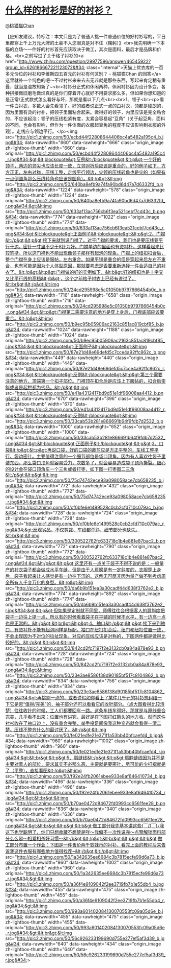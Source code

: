 
#  [什么样的衬衫是好的衬衫？](https://zhihu.com/questions/35461350)



[@桃猫猫Chan](https://zhihu.com/people/e781340919743e3e5eb0cd1b2b8859b4)

【应知友建议，特标注：本文只是为了普通人挑一件普通价位的好衬衫写的，平日里都穿上千上万元大牌的土豪不入您眼真是对不住（鞠躬）】&lt;br&gt;我先明确一下本猫的立场～一件好的衬衫首先应该取决于做工，其次是面料，最后才是品牌和价格。&lt;br&gt;之前写过了关于格子衬衫的&lt;a href=&#34;http://www.zhihu.com/question/29977596/answer/46545922?group_id=626186667221123072&#34; class=&#34;internal&#34;&gt;天猫上优衣库的一百多元价位的衬衫和李维斯四五百元的衬衫有何区别？ - 桃猫猫Chan 的回答&lt;/a&gt;  这里就补一个纯色的吧～不过衬衫来来去去无非就是那些东西，写起来肯定稍有重叠，就当是温故知新了~&lt;br&gt;衬衫分正式和休闲两种，休闲衬衫因为设计多变，各种拼接做旧磨毛做烂真的是你们穿着开心就好不用要求那么多，但如果你想知道的是正常/正式款式怎么看好与坏，那就是看以下几点&lt;br&gt;&lt;br&gt;1、领子&lt;br&gt;&lt;p&gt;看一件白衬衣，多数人会先看领子。好的或者说正式一点的白衬衣，领都是硬朗的，因为里面有烫的衬朴，把领子里面粘合起来。做得好的领子，内里应该是完全粘合的，不应该起泡；领子的压线松紧有度，太紧会容易起“豆角”（关于起豆角，面料的不同，也会有影响，但作为一件体面的衣服起豆角的程度不应该影响到衣服的外观）。走线应与领边平行。&lt;/p&gt;&lt;img src=&#34;http://pic1.zhimg.com/50/ecbd44f22808644406bc4a5482a195c4_b.jpg&#34; data-rawwidth=&#34;660&#34; data-rawheight=&#34;666&#34; class=&#34;origin_image zh-lightbox-thumb&#34; width=&#34;660&#34; data-original=&#34;http://pic1.zhimg.com/50/ecbd44f22808644406bc4a5482a195c4_r.jpg&#34;&gt;&lt;blockquote&gt;反例&lt;/blockquote&gt;&lt;p&gt;一个好的领子，两边的领尖也应该长度一致，立领对折后应该是重合的，好的例子如下，方方正正，左右对称，压线工整，走线平行领边，尖领的压线转角也是尖的（如果有一点倒圆角那么压线转角也应该是圆角）。&lt;/p&gt;&lt;img src=&#34;http://pic2.zhimg.com/50/640ba8efb9a74fa90bd6d47a7d6332fd_b.png&#34; data-rawwidth=&#34;1224&#34; data-rawheight=&#34;578&#34; class=&#34;origin_image zh-lightbox-thumb&#34; width=&#34;1224&#34; data-original=&#34;http://pic2.zhimg.com/50/640ba8efb9a74fa90bd6d47a7d6332fd_r.png&#34;&gt;&lt;img src=&#34;http://pic1.zhimg.com/50/633af13ac756cb6f3ea521cebf7cd43c_b.png&#34; data-rawwidth=&#34;774&#34; data-rawheight=&#34;1022&#34; class=&#34;origin_image zh-lightbox-thumb&#34; width=&#34;774&#34; data-original=&#34;http://pic1.zhimg.com/50/633af13ac756cb6f3ea521cebf7cd43c_r.png&#34;&gt;&lt;blockquote&gt;正面例子&lt;/blockquote&gt;&lt;p&gt;2、门襟&lt;/p&gt;&lt;p&gt;接下来就到说门襟了。对于门襟的要求，我们也是要压线要平行于边，密针一寸里不少于8针为好。门襟单边的里面也有烫衬朴，这样看起来比较笔挺。所以这门襟也不能出现像领子那样有起泡的现象。门襟上的纽扣扣合后，整个门襟在身上应该是服帖，左右重合。如果平铺是重合的但是穿起来后左右不重合，也有可能是因为个人体型原因，那就要考虑是否要重新选择一件合适自己的衬衣了。&lt;/p&gt;&lt;p&gt;门襟做的好的实例如下，&lt;b&gt;钉的纽扣也是十字交叉比平行线的高档&lt;/b&gt;，这个之前格子衬衣上已经有说过了。&lt;br&gt;&lt;/p&gt;&lt;img src=&#34;http://pic1.zhimg.com/50/24cd295998e5c01050b9797666454b0c_b.png&#34; data-rawwidth=&#34;716&#34; data-rawheight=&#34;658&#34; class=&#34;origin_image zh-lightbox-thumb&#34; width=&#34;716&#34; data-original=&#34;http://pic1.zhimg.com/50/24cd295998e5c01050b9797666454b0c_r.png&#34;&gt;&lt;p&gt;门襟第二需要注意的地方是穿上身后，门襟底部应该要重合。&lt;/p&gt;&lt;img src=&#34;http://pic2.zhimg.com/50/b9ec95b05906ac2163c851ac819cbf85_b.jpg&#34; data-rawwidth=&#34;1024&#34; data-rawheight=&#34;1188&#34; class=&#34;origin_image zh-lightbox-thumb&#34; width=&#34;1024&#34; data-original=&#34;http://pic2.zhimg.com/50/b9ec95b05906ac2163c851ac819cbf85_r.jpg&#34;&gt;&lt;blockquote&gt;正面例子&lt;/blockquote&gt;&lt;img src=&#34;http://pic1.zhimg.com/50/87e21d48e69defd5c7cce4a92ffc862c_b.png&#34; data-rawwidth=&#34;449&#34; data-rawheight=&#34;440&#34; class=&#34;origin_image zh-lightbox-thumb&#34; width=&#34;449&#34; data-original=&#34;http://pic1.zhimg.com/50/87e21d48e69defd5c7cce4a92ffc862c_r.png&#34;&gt;&lt;blockquote&gt;反例&lt;/blockquote&gt;&lt;p&gt;第三个需要注意的地方，顶端第一个扣子部位。门襟顶在扣合后是应该上下服帖的，扣合后歪斜或者是起拱都为劣品。&lt;/p&gt;&lt;img src=&#34;http://pic3.zhimg.com/50/e41a4312417bd9d51e1df96008aa4412_b.png&#34; data-rawwidth=&#34;670&#34; data-rawheight=&#34;396&#34; class=&#34;origin_image zh-lightbox-thumb&#34; width=&#34;670&#34; data-original=&#34;http://pic3.zhimg.com/50/e41a4312417bd9d51e1df96008aa4412_r.png&#34;&gt;&lt;blockquote&gt;反例&lt;/blockquote&gt;&lt;img src=&#34;http://pic3.zhimg.com/50/33cab53b281e866691b64f9fdb7d2532_b.png&#34; data-rawwidth=&#34;1000&#34; data-rawheight=&#34;652&#34; class=&#34;origin_image zh-lightbox-thumb&#34; width=&#34;1000&#34; data-original=&#34;http://pic3.zhimg.com/50/33cab53b281e866691b64f9fdb7d2532_r.png&#34;&gt;&lt;blockquote&gt;正面例子&lt;/blockquote&gt;&lt;p&gt;3、口袋&lt;/p&gt;&lt;p&gt;再说口袋，好的口袋的裁剪应是方正平整的，车线工整平行、袋边密针。主要值得注意的一个细节部位是袋口顶角。因为有人喜欢往袋子里装东西，那么袋口顶角就容易受力，次数多了，就会容易造成袋子顶角撕裂。细心的设计会在袋口顶角车一个三角或者打枣，如下图一打枣图二三角&lt;/p&gt;&lt;p&gt;&lt;img src=&#34;http://pic2.zhimg.com/50/75d74742ece93a098058ace7cb658235_b.jpg&#34; data-rawwidth=&#34;772&#34; data-rawheight=&#34;432&#34; class=&#34;origin_image zh-lightbox-thumb&#34; width=&#34;772&#34; data-original=&#34;http://pic2.zhimg.com/50/75d74742ece93a098058ace7cb658235_r.jpg&#34;&gt;&lt;img src=&#34;http://pic1.zhimg.com/50/cf0bfe6e1499528c0cb2cfd710c079ac_b.jpg&#34; data-rawwidth=&#34;728&#34; data-rawheight=&#34;724&#34; class=&#34;origin_image zh-lightbox-thumb&#34; width=&#34;728&#34; data-original=&#34;http://pic1.zhimg.com/50/cf0bfe6e1499528c0cb2cfd710c079ac_r.jpg&#34;&gt;反观劣品，不仅剪裁、车线都歪斜，细节部分也缺失。&lt;br&gt;&lt;img src=&#34;http://pic3.zhimg.com/50/300522762fc633718c1b4e881e87bac2_b.png&#34; data-rawwidth=&#34;772&#34; data-rawheight=&#34;790&#34; class=&#34;origin_image zh-lightbox-thumb&#34; width=&#34;772&#34; data-original=&#34;http://pic3.zhimg.com/50/300522762fc633718c1b4e881e87bac2_r.png&#34;&gt;&lt;/p&gt;&lt;p&gt;这里还有一点关于袋子不得不说的是：一般量产的衬衣袋子都会做成水平车缝，但是由于人肩膀是有一定斜度的，衣服穿上身后，袋子看起来让人感觉是有一边往下沉的。这倒无可厚非因为量产做不到考虑周全所有人千变万化的身型。&lt;/p&gt;&lt;img src=&#34;http://pic3.zhimg.com/50/da6b9b151ea3a30cadf44d638f3762e2_b.jpg&#34; data-rawwidth=&#34;774&#34; data-rawheight=&#34;892&#34; class=&#34;origin_image zh-lightbox-thumb&#34; width=&#34;774&#34; data-original=&#34;http://pic3.zhimg.com/50/da6b9b151ea3a30cadf44d638f3762e2_r.jpg&#34;&gt;&lt;p&gt;但如果是定制就不同里，师傅往往会根据客人的肩斜度把袋子一边往上提一点，所以有的时候看着袋子在平铺的时候不水平，有一边高一点也是正常的。&lt;/p&gt;&lt;br&gt;&lt;p&gt;4、袖口&lt;/p&gt;&lt;p&gt;接下来到袖口，有烫衬朴不能有起泡同样是标配。袖口在纽扣扣合后，纽门和纽扣位置一致，不会出现因为不对位的拉扯现象。对应的压线应该是对称的，下图两件都是做得比较好的。&lt;/p&gt;&lt;p&gt;&lt;img src=&#34;http://pic4.zhimg.com/50/842cd2fc7197f2e3132cb0a84a878e93_b.png&#34; data-rawwidth=&#34;728&#34; data-rawheight=&#34;724&#34; class=&#34;origin_image zh-lightbox-thumb&#34; width=&#34;728&#34; data-original=&#34;http://pic4.zhimg.com/50/842cd2fc7197f2e3132cb0a84a878e93_r.png&#34;&gt;&lt;img src=&#34;http://pic3.zhimg.com/50/23e3ae8586f38d90185bf517c8104862_b.png&#34; data-rawwidth=&#34;834&#34; data-rawheight=&#34;756&#34; class=&#34;origin_image zh-lightbox-thumb&#34; width=&#34;834&#34; data-original=&#34;http://pic3.zhimg.com/50/23e3ae8586f38d90185bf517c8104862_r.png&#34;&gt;再挑剔一点的，或者说假如你看上了某件几千元的衬衫想纠结一下它是否“值得/完美”的，袖子部分还可以看看它的收针部分。（点大图看得比较清楚）往往收针的时候，工人们都要回车一路。这条车线车得好，那就是与原线重合完美，几乎看不出来；位置也有讲究，最好是在下图打红箭头的地方收。然而这件衬衫收在了袖口边上，没有重合完整，举手投足间像我这种变态就会看得一清二楚。压线不整齐什么的最讨厌了。&lt;/p&gt;&lt;img src=&#34;http://pic1.zhimg.com/50/fe021edfe21e371f1a53bb40bfcaefd4_b.jpg&#34; data-rawwidth=&#34;960&#34; data-rawheight=&#34;1002&#34; class=&#34;origin_image zh-lightbox-thumb&#34; width=&#34;960&#34; data-original=&#34;http://pic1.zhimg.com/50/fe021edfe21e371f1a53bb40bfcaefd4_r.jpg&#34;&gt;&lt;br&gt;&lt;p&gt;5、肩缝线&lt;/p&gt;&lt;p&gt;肩脖缝线因为并不是主要对着人的部位，要求其实不必那么高，主要就是要密针，尽可能的少打褶就是了（平整），直接看图&lt;/p&gt;&lt;img src=&#34;http://pic1.zhimg.com/50/f92e24fb2061ebee933e8af646410734_b.jpg&#34; data-rawwidth=&#34;496&#34; data-rawheight=&#34;336&#34; class=&#34;origin_image zh-lightbox-thumb&#34; width=&#34;496&#34; data-original=&#34;http://pic1.zhimg.com/50/f92e24fb2061ebee933e8af646410734_r.jpg&#34;&gt;&lt;br&gt;&lt;img src=&#34;http://pic1.zhimg.com/50/b70ae0472d84672fd0993cc6561fee28_b.png&#34; data-rawwidth=&#34;636&#34; data-rawheight=&#34;340&#34; class=&#34;origin_image zh-lightbox-thumb&#34; width=&#34;636&#34; data-original=&#34;http://pic1.zhimg.com/50/b70ae0472d84672fd0993cc6561fee28_r.png&#34;&gt;&lt;br&gt;&lt;p&gt;&lt;b&gt;做工部分我先基本讲这些(￣Д￣)ﾉ我这下也学聪明了，你们只想收藏不想赞是咩～我偏不一次性说完～点赞解锁面料部分么么哒～相爱相杀好习惯～&lt;/b&gt;&lt;/p&gt;&lt;br&gt;&lt;p&gt;&lt;b&gt;做工部分布置一个作业：下图是一件售价两千软妹币的衬衫，看完上面的教程后来告诉我这件衣服有哪些地方值得找茬~&lt;/b&gt;&lt;/p&gt;&lt;img src=&#34;http://pic4.zhimg.com/50/1a342635ee6684c3b7815ecfe99d6a73_b.jpg&#34; data-rawwidth=&#34;960&#34; data-rawheight=&#34;1002&#34; class=&#34;origin_image zh-lightbox-thumb&#34; width=&#34;960&#34; data-original=&#34;http://pic4.zhimg.com/50/1a342635ee6684c3b7815ecfe99d6a73_r.jpg&#34;&gt;&lt;img src=&#34;http://pic1.zhimg.com/50/a36f4e9109042f2ee3719fb7b1e55db4_b.jpg&#34; data-rawwidth=&#34;455&#34; data-rawheight=&#34;475&#34; class=&#34;origin_image zh-lightbox-thumb&#34; width=&#34;455&#34; data-original=&#34;http://pic1.zhimg.com/50/a36f4e9109042f2ee3719fb7b1e55db4_r.jpg&#34;&gt;&lt;img src=&#34;http://pic3.zhimg.com/50/993a601402084130070553fc09a05d6e_b.jpg&#34; data-rawwidth=&#34;455&#34; data-rawheight=&#34;475&#34; class=&#34;origin_image zh-lightbox-thumb&#34; width=&#34;455&#34; data-original=&#34;http://pic3.zhimg.com/50/993a601402084130070553fc09a05d6e_r.jpg&#34;&gt;&lt;br&gt;&lt;img src=&#34;http://pic2.zhimg.com/50/56c926233199690d755e277ef5af3d39_b.jpg&#34; data-rawwidth=&#34;640&#34; data-rawheight=&#34;434&#34; class=&#34;origin_image zh-lightbox-thumb&#34; width=&#34;640&#34; data-original=&#34;http://pic2.zhimg.com/50/56c926233199690d755e277ef5af3d39_r.jpg&#34;&gt;